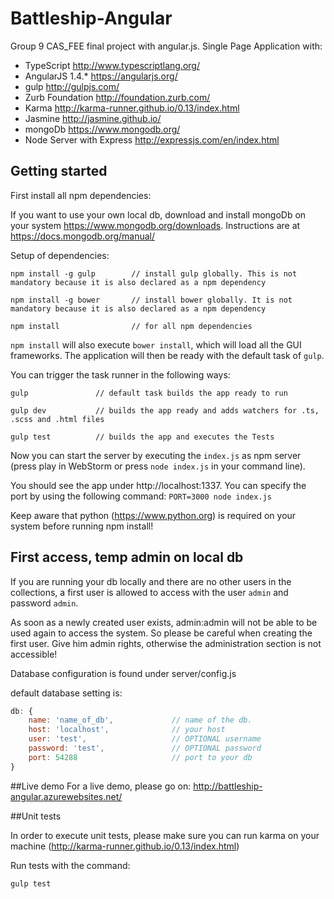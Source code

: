 # Battleship-Angular
Group 9 CAS_FEE final project with angular.js. Single Page Application with:

- TypeScript http://www.typescriptlang.org/
- AngularJS 1.4.* https://angularjs.org/
- gulp http://gulpjs.com/
- Zurb Foundation http://foundation.zurb.com/
- Karma http://karma-runner.github.io/0.13/index.html
- Jasmine http://jasmine.github.io/
- mongoDb https://www.mongodb.org/
- Node Server with Express http://expressjs.com/en/index.html


## Getting started

First install all npm dependencies:

If you want to use your own local db, download and install mongoDb on your system  https://www.mongodb.org/downloads. Instructions are at https://docs.mongodb.org/manual/

Setup of dependencies:

`npm install -g gulp        // install gulp globally. This is not mandatory because it is also declared as a npm dependency`

`npm install -g bower       // install bower globally. It is not mandatory because it is also declared as a npm dependency`

`npm install                // for all npm dependencies`

`npm install` will also execute `bower install`, which will load all the GUI frameworks. The application will then be ready with the default task of `gulp`.
   
You can trigger the task runner in the following ways:

`gulp               // default task builds the app ready to run`

`gulp dev           // builds the app ready and adds watchers for .ts, .scss and .html files`

`gulp test          // builds the app and executes the Tests`

Now you can start the server by executing the `index.js` as npm server (press play in WebStorm or press `node index.js` in your command line).

You should see the app under http://localhost:1337. You can specify the port by using the following command: `PORT=3000 node index.js`

Keep aware that python (https://www.python.org) is required on your system before running npm install!


## First access, temp admin on local db

If you are running your db locally and there are no other users in the collections, a first user is allowed to access with the user `admin` and password `admin`. 

As soon as a newly created user exists, admin:admin will not be able to be used again to access the system. So please be
careful when creating the first user. Give him admin rights, otherwise the administration section is not accessible!

Database configuration is found under server/config.js

default database setting is: 

```javascript
db: {
    name: 'name_of_db',             // name of the db. 
    host: 'localhost',              // your host
    user: 'test',                   // OPTIONAL username
    password: 'test',               // OPTIONAL password
    port: 54288                     // port to your db
}
```

##Live demo
For a live demo, please go on: http://battleship-angular.azurewebsites.net/ 


##Unit tests

In order to execute unit tests, please make sure you can run karma on your machine (http://karma-runner.github.io/0.13/index.html)

Run tests with the command:

`gulp test`